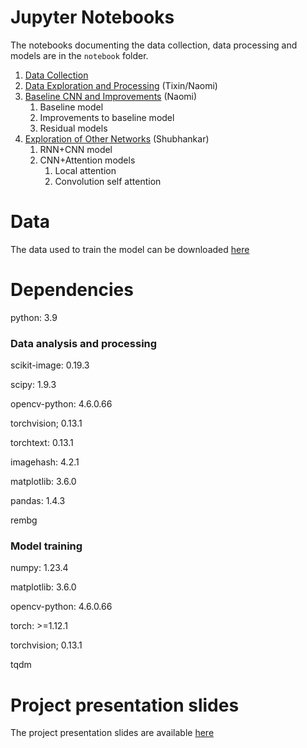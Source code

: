 # Jupyter Notebooks
The notebooks documenting the data collection, data processing and models are in the `notebook` folder.
1. [Data Collection](notebooks/01_Data_Collection.ipynb)
1. [Data Exploration and Processing](notebooks/02_DataExploration_PreProcessing.ipynb) (Tixin/Naomi)
1. [Baseline CNN and Improvements](notebooks/03_Baseline_CNN_Model_and_Improvements.ipynb) (Naomi)
    1. Baseline model
    1. Improvements to baseline model
    1. Residual models
1. [Exploration of Other Networks](notebooks/04_Product_Classification_Other_Networks.ipynb) (Shubhankar)
    1. RNN+CNN model
    1. CNN+Attention models
        1. Local attention
        1. Convolution self attention

# Data
The data used to train the model can be downloaded [here](https://drive.google.com/file/d/1RYb41Mv_mrc_OJFIGvVT_6aTwVV_xngu/view)

# Dependencies
python: 3.9
### Data analysis and processing
scikit-image: 0.19.3

scipy: 1.9.3

opencv-python: 4.6.0.66

torchvision; 0.13.1

torchtext: 0.13.1

imagehash: 4.2.1

matplotlib: 3.6.0

pandas: 1.4.3

rembg

### Model training
numpy: 1.23.4

matplotlib: 3.6.0

opencv-python: 4.6.0.66

torch: >=1.12.1

torchvision; 0.13.1

tqdm

# Project presentation slides
The project presentation slides are available [here](https://docs.google.com/presentation/d/1b8Es7fiMq1eboXorrhPrG-Z0ZjGAQXvEiPhqHJn_nnA/edit?usp=sharing)